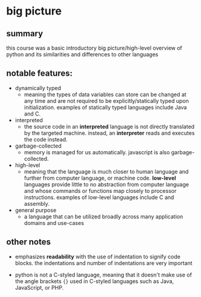 
# big picture

## summary

this course was a basic introductory big picture/high-level overview of python and its similarities and differences to other languages

## notable features:
* dynamically typed
  * meaning the types of data variables can store can be changed at any time and are not required to be explicitly/statically typed upon initialization. examples of statically typed languages include Java and C.
* interpreted
  * the source code in an **interpreted** language is not directly translated by the targeted machine. instead, an **interpreter** reads and executes the code instead.
* garbage-collected
  * memory is managed for us automatically. javascript is also garbage-collected.
* high-level
  * meaning that the language is much closer to human language and further from computer language, or machine code. **low-level** languages provide little to no abstraction from computer language and whose commands or functions map closely to processor instructions. examples of low-level languages include C and assembly.
* general purpose
  * a language that can be utilized broadly across many application domains and use-cases


## other notes

* emphasizes **readability** with the use of indentation to signify code blocks. the indentations and number of indentations are very important

* python is not a C-styled language, meaning that it doesn't make use of the angle brackets `{}` used in C-styled languages such as Java, JavaScript, or PHP.



